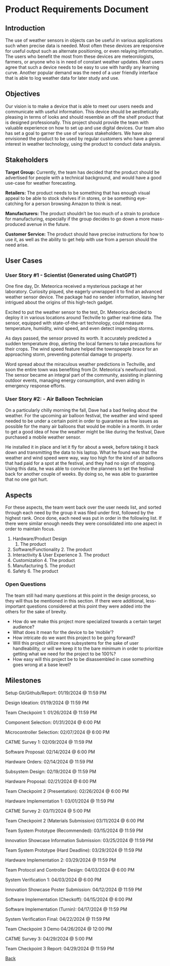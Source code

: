 # Product Requirements Document

## Introduction

The use of weather sensors in objects can be useful in various applications such when precise data is needed. Most often these devices are responsive for useful output such as alternate positioning, or even relaying information. The users who benefit the most from these devices are meteorologists, farmers, or anyone who is in need of constant weather updates. Most users agree that such a device needs to be easy to use with hardly any learning curve. Another popular demand was the need of a user friendly interface that is able to log weather data for later study and use.  


## Objectives

Our vision is to make a device that is able to meet our users needs and communicate with useful information. This device should be aesthetically pleasing in terms of looks and should resemble an off the shelf product that is designed professionally. This project should provide the team with valuable experience on how to set up and use digital devices. Our team also has set a goal to garner the use of various stakeholders. We have also envisioned the product to be used by regular customers who have a general interest in weather technology, using the product to conduct data analysis. 


## Stakeholders

**Target Group:** Currently, the team has decided that the product should be advertised for people with a technical background, and would have a good use-case for weather forecasting. 

**Retailers:** The product needs to be something that has enough visual appeal to be able to stock shelves if in stores, or be something eye-catching for a person browsing Amazon to think is neat. 

**Manufacturers:** The product shouldn’t be too much of a strain to produce for manufacturing, especially if the group decides to go down a more mass-produced avenue in the future. 

**Customer Service:** The product should have precise instructions for how to use it, as well as the ability to get help with use from a person should the need arise. 


## User Cases


### User Story #1 - Scientist (Generated using ChatGPT)

One fine day, Dr. Meteorica received a mysterious package at her laboratory. Curiosity piqued, she eagerly unwrapped it to find an advanced weather sensor device. The package had no sender information, leaving her intrigued about the origins of this high-tech gadget.

Excited to put the weather sensor to the test, Dr. Meteorica decided to deploy it in various locations around Techville to gather real-time data. The sensor, equipped with state-of-the-art technology, could measure temperature, humidity, wind speed, and even detect impending storms.

As days passed, the sensor proved its worth. It accurately predicted a sudden temperature drop, alerting the local farmers to take precautions for their crops. The wind speed feature helped the townspeople brace for an approaching storm, preventing potential damage to property.

Word spread about the miraculous weather predictions in Techville, and soon the entire town was benefiting from Dr. Meteorica's newfound tool. The sensor became an integral part of the community, assisting in planning outdoor events, managing energy consumption, and even aiding in emergency response efforts.


### User Story #2: - Air Balloon Technician

On a particularly chilly morning the fall, Dave had a bad feeling about the weather. For the upcoming air balloon festival, the weather and wind speed needed to be under a certain point in order to guarantee as few issues as possible for the many air balloons that would be mobile in a month. In order to get a good idea of how the weather might be like during the festival, Dave purchased a mobile weather sensor. 

He installed it in place and let it fly for about a week, before taking it back down and transmitting the data to his laptop. What he found was that the weather and wind speed were way, way too high for the kind of air balloons that had paid for a spot at the festival, and they had no sign of stopping. Using this data, he was able to convince the planners to set the festival back for another couple of weeks. By doing so, he was able to guarantee that no one got hurt. 


## Aspects

For these aspects, the team went back over the user needs list, and sorted through each need by the group it was filed under first, followed by the highest rank. Once done, each need was put in order in the following list. If there were similar enough needs they were consolidated into one aspect in order to maintain focus. 

1. Hardware/Product Design
    1. The product
2. Software/Functionality
    2. The product
3. Interactivity & User Experience
    3. The product
4. Customization
    4. The product
5. Manufacturing
    5. The product
6. Safety
    6. The product

### Open Questions

The team still had many questions at this point in the design process, so they will thus be mentioned in this section. If there were additional, less-important questions considered at this point they were added into the others for the sake of brevity. 

* How do we make this project more specialized towards a certain target audience?
* What does it mean for the device to be ‘mobile’?
* How intricate do we want this project to be going forward?
* Will this project utilize more subsystems for the sake of user handleability, or will we keep it to the bare minimum in order to prioritize getting what we need for the project to be 100%?
* How easy will this project be to be disassembled in case something goes wrong at a base level?


## Milestones

Setup Git/Github/Report: 01/19/2024 @ 11:59 PM

Design Ideation: 01/19/2024 @ 11:59 PM

Team Checkpoint 1: 01/26/2024 @ 11:59 PM

Component Selection: 01/31/2024 @ 6:00 PM

Microcontroller Selection: 02/07/2024 @ 6:00 PM

CATME Survey 1: 02/09/2024 @ 11:59 PM

Software Proposal: 02/14/2024 @ 6:00 PM

Hardware Orders: 02/14/2024 @ 11:59 PM

Subsystem Design: 02/19/2024 @ 11:59 PM

Hardware Proposal: 02/21/2024 @ 6:00 PM

Team Checkpoint 2 (Presentation): 02/26/2024 @ 6:00 PM

Hardware Implementation 1: 03/01/2024 @ 11:59 PM

CATME Survey 2: 03/11/2024 @ 5:00 PM

Team Checkpoint 2 (Materials Submission) 03/11/2024 @ 6:00 PM

Team System Prototype (Recommended): 03/15/2024 @ 11:59 PM

Innovation Showcase Information Submission: 03/25/2024 @ 11:59 PM

Team System Prototype (Hard Deadline): 03/29/2024 @ 11:59 PM

Hardware Implementation 2: 03/29/2024 @ 11:59 PM

Team Protocol and Controller Design: 04/03/2024 @ 6:00 PM

System Verification 1: 04/03/2024 @ 6:00 PM

Innovation Showcase Poster Submission: 04/12/2024 @ 11:59 PM

Software Implementation (Checkoff): 04/15/2024 @ 6:00 PM

Software Implementation (Turnin): 04/17/2024 @ 11:59 PM

System Verification Final: 04/22/2024 @ 11:59 PM

Team Checkpoint 3 Demo 04/26/2024 @ 12:00 PM

CATME Survey 3: 04/29/2024 @ 5:00 PM

Team Checkpoint 3 Report: 04/29/2024 @ 11:59 PM

[Back](/team207-s2024)
